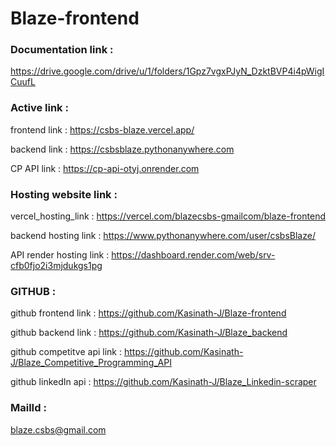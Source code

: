 # Blaze-frontend

### Documentation link : 
https://drive.google.com/drive/u/1/folders/1Gpz7vgxPJyN_DzktBVP4i4pWigICuufL    

### Active link : 

frontend link : https://csbs-blaze.vercel.app/

backend link : https://csbsblaze.pythonanywhere.com

CP API link : https://cp-api-otyj.onrender.com



### Hosting website link : 

vercel_hosting_link : https://vercel.com/blazecsbs-gmailcom/blaze-frontend

backend hosting link : https://www.pythonanywhere.com/user/csbsBlaze/

API render hosting link : https://dashboard.render.com/web/srv-cfb0fjo2i3mjdukgs1pg


### GITHUB : 

github frontend link : https://github.com/Kasinath-J/Blaze-frontend

github backend link : https://github.com/Kasinath-J/Blaze_backend

github competitve api link : https://github.com/Kasinath-J/Blaze_Competitive_Programming_API

github linkedIn api : https://github.com/Kasinath-J/Blaze_Linkedin-scraper


### MailId :

blaze.csbs@gmail.com
